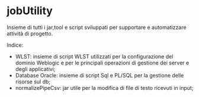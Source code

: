 # jobUtility
Insieme di tutti i jar,tool e script sviluppati per supportare e automatizzare attività di progetto. 

Indice:
* WLST: insieme di script WLST utilizzati per la configurazione del dominio Weblogic e per le principali operazioni di gestione dei server e degli applicativi;
* Database Oracle: insieme di script Sql e PL/SQL per la gestione delle risorse sul db;
* normalizePipeCsv: jar utile per la modifica di file di testo ricevuti in input;